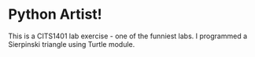 # Python Artist!

This is a CITS1401 lab exercise - one of the funniest labs. 
I programmed a Sierpinski triangle using Turtle module.
